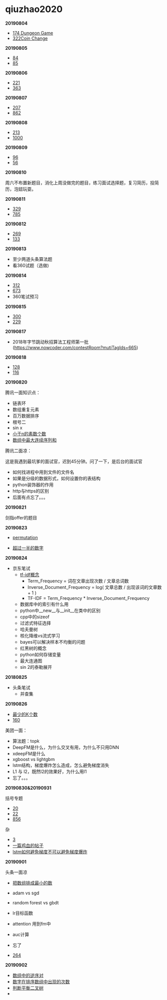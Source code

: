 # qiuzhao2020

**20190804**

- [174 Dungeon Game](https://leetcode.com/problems/dungeon-game/)
- [322Coin Change](https://leetcode.com/problems/coin-change/)

**20190805**

* [84](https://leetcode.com/problems/largest-rectangle-in-histogram/)
* [85](https://leetcode.com/problems/maximal-rectangle/)

**20190806**

* [221](https://leetcode.com/problems/maximal-square/)
* [363](https://leetcode.com/problems/max-sum-of-rectangle-no-larger-than-k/)

**20190807**

* [207](https://leetcode.com/problems/course-schedule/)
* [862](https://leetcode.com/problems/shortest-subarray-with-sum-at-least-k)

**20190808**

- [213](https://leetcode.com/problems/house-robber-ii/)
- [1000](https://leetcode.com/problems/minimum-cost-to-merge-stones/)

**20190809**

- [96](https://leetcode.com/problems/unique-binary-search-trees/)
- [56](https://leetcode.com/problems/merge-intervals/)

**20190810**

周六不布置新题目，消化上周没做完的题目，练习面试选择题，复习简历，投简历，泡妞玩耍。

**20190811**

- [329](https://leetcode.com/problems/longest-increasing-path-in-a-matrix/)
- [785](https://leetcode.com/problems/is-graph-bipartite/)

**20190812**

- [269](https://leetcode.com/problems/alien-dictionary/)
- [133](https://leetcode.com/problems/clone-graph/)

**20190813**

- 至少两道头条算法题
- 看360试题（选做)

**20190814**

* [312](https://leetcode.com/problems/burst-balloons/)
* [673](https://leetcode.com/problems/number-of-longest-increasing-subsequence/)
* 360笔试预习

**20190815**

* [300](https://leetcode.com/problems/longest-increasing-subsequence/)
* [229](https://leetcode.com/problems/majority-element-ii/)

**20190817**

* 2018年字节跳动秋招算法工程师第一批(https://www.nowcoder.com/contestRoom?mutiTagIds=665)

**20190818**

* [128](https://leetcode.com/problems/longest-consecutive-sequence/)
* [116](https://leetcode.com/problems/populating-next-right-pointers-in-each-node/)

**20190820**

腾讯一面知识点：

* 链表环
* 数组重复元素
* 百万数据排序
* 根号二
* sin x
* [小于n的素数个数](https://leetcode.com/problems/count-primes/)
* [数组中最大连续序列和](https://leetcode.com/problems/maximum-subarray/)

腾讯二面凉：

这是我遇到最坑爹的面试官，迟到45分钟。问了一下，是后台的面试官

* 如何找进程中用到文件的文件名
* 如果是分级的数据形式，如何设置你的表结构
* python装饰器的作用
* http与https的区别
* 后面有点忘了。。。

**20190821**

剑指offer的题目

**20190823**

* [permutation](https://www.nowcoder.com/practice/fe6b651b66ae47d7acce78ffdd9a96c7?tpId=13&tqId=11180&tPage=2&rp=2&ru=%2Fta%2Fcoding-interviews&qru=%2Fta%2Fcoding-interviews%2Fquestion-ranking)

* [超过一半的数字](https://www.nowcoder.com/practice/e8a1b01a2df14cb2b228b30ee6a92163?tpId=13&tqId=11181&tPage=2&rp=2&ru=%2Fta%2Fcoding-interviews&qru=%2Fta%2Fcoding-interviews%2Fquestion-ranking)

**20190824**

* 京东笔试
  * [tf-idf概念](https://zhuanlan.zhihu.com/p/31197209)
    * Term_Frequency = 词在文章出现次数 / 文章总词数
    * Inverse_Document_Frequency = log( 文章总数 / 出现该词的文章数 + 1 )
    * TF-IDF = Term_Frequency * Inverse_Document_Frequency
  * 数据库中的索引有什么用
  * python中__new__与__init__在类中的区别
  * cpp中的sizeof
  * 过滤式特征选择
  * 哈夫曼树
  * 核化降维vs流式学习
  * bayes可以解决样本不均衡的问题
  * 红黑树的概念
  * python如何存储变量
  * 最大连通图
  * sin 2的泰勒展开

**20180825**

* 头条笔试
  * 并查集

**20190826**

* [最少的K个数](https://www.nowcoder.com/practice/6a296eb82cf844ca8539b57c23e6e9bf?tpId=13&tqId=11182&tPage=2&rp=2&ru=%2Fta%2Fcoding-interviews&qru=%2Fta%2Fcoding-interviews%2Fquestion-ranking)
* [160](https://leetcode.com/problems/intersection-of-two-linked-lists/)

美团一面：

* 算法题：topk
* DeepFM是什么，为什么交叉有用，为什么不只用DNN
* xdeepFM是什么
* xgboost vs lightgbm
* lstm结构，梯度爆炸怎么造成，怎么避免梯度消失
* L1 与 l2，既然l2的效果好，为什么用l1
* 忘了。。。

**20190830&20190931**

括号专题

* [20](https://leetcode.com/problems/valid-parentheses/submissions/)
* [22](https://leetcode.com/problems/generate-parentheses/)
* [856](https://leetcode.com/problems/score-of-parentheses/)

杂

* [3](https://leetcode.com/problems/longest-substring-without-repeating-characters/description/)
* [一篇鸡血的帖子](https://www.nowcoder.com/discuss/104930)
* [lstm如何避免梯度不可以避免梯度爆炸](https://www.zhihu.com/question/34878706)

**20190901**

头条一面凉

* [把数组排成最小的数](https://www.nowcoder.com/practice/8fecd3f8ba334add803bf2a06af1b993?tpId=13&tqId=11185&tPage=2&rp=2&ru=%2Fta%2Fcoding-interviews&qru=%2Fta%2Fcoding-interviews%2Fquestion-ranking)
* adam vs sgd
* random forest vs gbdt
* lr目标函数
* attention 用到fm中
* auc计算
* 忘了

* [264](https://leetcode.com/problems/ugly-number-ii/)

**20190902**

* [数组中的逆序对](https://www.nowcoder.com/practice/96bd6684e04a44eb80e6a68efc0ec6c5?tpId=13&tqId=11188&tPage=2&rp=2&ru=%2Fta%2Fcoding-interviews&qru=%2Fta%2Fcoding-interviews%2Fquestion-ranking)
* [数字在排序数组中出现的次数](https://www.nowcoder.com/practice/70610bf967994b22bb1c26f9ae901fa2?tpId=13&tqId=11190&tPage=2&rp=2&ru=%2Fta%2Fcoding-interviews&qru=%2Fta%2Fcoding-interviews%2Fquestion-ranking)
* [判断平衡二叉树](https://www.nowcoder.com/practice/8b3b95850edb4115918ecebdf1b4d222?tpId=13&tqId=11192&tPage=2&rp=2&ru=%2Fta%2Fcoding-interviews&qru=%2Fta%2Fcoding-interviews%2Fquestion-ranking)
* 